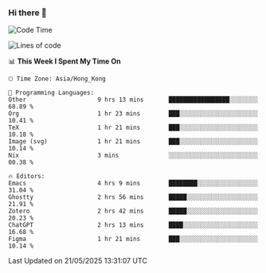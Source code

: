 ### Hi there 👋

<!--
**nicehiro/nicehiro** is a ✨ _special_ ✨ repository because its `README.md` (this file) appears on your GitHub profile.

Here are some ideas to get you started:

- 🔭 I’m currently working on ...
- 🌱 I’m currently learning ...
- 👯 I’m looking to collaborate on ...
- 🤔 I’m looking for help with ...
- 💬 Ask me about ...
- 📫 How to reach me: ...
- 😄 Pronouns: ...
- ⚡ Fun fact: ...
-->

<!--START_SECTION:waka-->
![Code Time](http://img.shields.io/badge/Code%20Time-680%20hrs%207%20mins-blue)

![Lines of code](https://img.shields.io/badge/From%20Hello%20World%20I%27ve%20Written-1.7%20million%20lines%20of%20code-blue)

📊 **This Week I Spent My Time On** 

```text
🕑︎ Time Zone: Asia/Hong_Kong

💬 Programming Languages: 
Other                    9 hrs 13 mins       █████████████████░░░░░░░░   68.89 % 
Org                      1 hr 23 mins        ███░░░░░░░░░░░░░░░░░░░░░░   10.41 % 
TeX                      1 hr 21 mins        ███░░░░░░░░░░░░░░░░░░░░░░   10.18 % 
Image (svg)              1 hr 21 mins        ███░░░░░░░░░░░░░░░░░░░░░░   10.14 % 
Nix                      3 mins              ░░░░░░░░░░░░░░░░░░░░░░░░░   00.38 % 

🔥 Editors: 
Emacs                    4 hrs 9 mins        ████████░░░░░░░░░░░░░░░░░   31.04 % 
Ghostty                  2 hrs 56 mins       █████░░░░░░░░░░░░░░░░░░░░   21.91 % 
Zotero                   2 hrs 42 mins       █████░░░░░░░░░░░░░░░░░░░░   20.23 % 
ChatGPT                  2 hrs 13 mins       ████░░░░░░░░░░░░░░░░░░░░░   16.68 % 
Figma                    1 hr 21 mins        ███░░░░░░░░░░░░░░░░░░░░░░   10.14 % 
```


 Last Updated on 21/05/2025 13:31:07 UTC
<!--END_SECTION:waka-->
